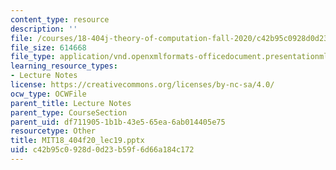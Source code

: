 ```yaml
---
content_type: resource
description: ''
file: /courses/18-404j-theory-of-computation-fall-2020/c42b95c0928d0d23b59f6d66a184c172_MIT18_404f20_lec19.pptx
file_size: 614668
file_type: application/vnd.openxmlformats-officedocument.presentationml.presentation
learning_resource_types:
- Lecture Notes
license: https://creativecommons.org/licenses/by-nc-sa/4.0/
ocw_type: OCWFile
parent_title: Lecture Notes
parent_type: CourseSection
parent_uid: df711905-1b1b-43e5-65ea-6ab014405e75
resourcetype: Other
title: MIT18_404f20_lec19.pptx
uid: c42b95c0-928d-0d23-b59f-6d66a184c172
---
```

